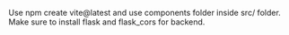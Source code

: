 Use npm create vite@latest and use components folder inside src/ folder. Make sure to install flask and flask_cors for backend.
